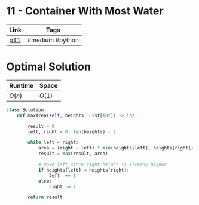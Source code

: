 
# 11 - Container With Most Water

| Link                                         | Tags        |
| -------------------------------------------- | ----------- |
| [p11](https://leetcode.com/problems/container-with-most-water/) | #medium  #python  |


# Optimal Solution

| Runtime | Space  |
| ------- | ------ |
| $O(n)$  | $O(1)$ | 

```python
class Solution:
    def maxArea(self, heights: List[int]) -> int:

        result = 0
        left, right = 0, len(heights) - 1

        while left < right:
            area = (right - left) * min(heights[left], heights[right])
            result = max(result, area)

			# move left since right height is already higher
            if heights[left] < heights[right]:
                left  += 1
            else: 
                right -= 1

        return result

```


